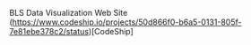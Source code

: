 BLS Data Visualization Web Site
(https://www.codeship.io/projects/50d866f0-b6a5-0131-805f-7e81ebe378c2/status)[CodeShip]